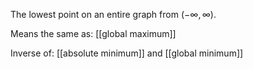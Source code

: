 The lowest point on an entire graph from $\left(-\infty,\infty\right)$.

Means the same as: [[global maximum]]

Inverse of: [[absolute minimum]] and [[global minimum]]
